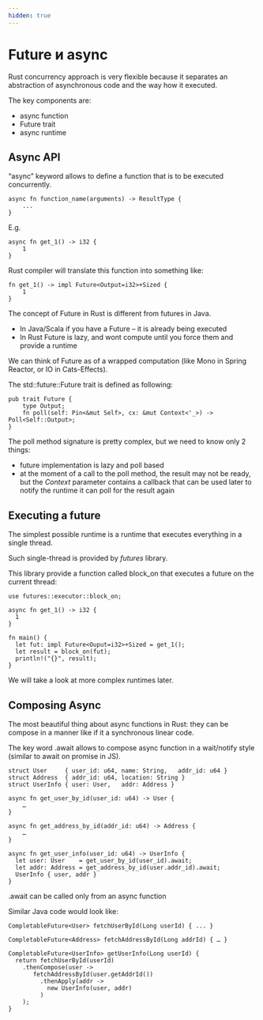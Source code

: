 ```yaml
---
hidden: true
---
```


# Future и async

Rust concurrency approach is very flexible because it separates an abstraction of asynchronous code and the way how it executed.

The key components are:

* async function
* Future trait
* async runtime

## Async API

“async” keyword allows to define a function that is to be executed concurrently.

```
async fn function_name(arguments) -> ResultType {
	...
}
```

E.g.

```
async fn get_1() -> i32 {
    1
}
```

Rust compiler will translate this function into something like:

```
fn get_1() -> impl Future<Output=i32>+Sized {
    1
}
```

The concept of Future in Rust is different from futures in Java.

* In Java/Scala if you have a Future – it is already being executed
* In Rust Future is lazy, and wont compute until you force them and provide a runtime

We can think of Future as of a wrapped computation (like Mono in Spring Reactor, or IO in Cats-Effects).

The std::future::Future trait is defined as following:

```
pub trait Future {
    type Output;
    fn poll(self: Pin<&mut Self>, cx: &mut Context<'_>) -> Poll<Self::Output>;
}
```

The poll method signature is pretty complex, but we need to know only 2 things:

* future implementation is lazy and poll based
* at the moment of a call to the poll method, the result may not be ready, but the _Context_ parameter contains a callback that can be used later to notify the runtime it can poll for the result again

## Executing a future

The simplest possible runtime is a runtime that executes everything in a single thread.

Such single-thread is provided by _futures_ library.

This library provide a function called block\_on that executes a future on the current thread:

```
use futures::executor::block_on;

async fn get_1() -> i32 {
  1
}

fn main() {
  let fut: impl Future<Ouput=i32>+Sized = get_1();
  let result = block_on(fut);
  println!("{}", result);
}
```

We will take a look at more complex runtimes later.

## Composing Async

The most beautiful thing about async functions in Rust: they can be compose in a manner like if it a synchronous linear code.

The key word .await allows to compose async function in a wait/notify style (similar to await on promise in JS).

```
struct User     { user_id: u64, name: String,   addr_id: u64 }
struct Address  { addr_id: u64, location: String }
struct UserInfo { user: User,   addr: Address }

async fn get_user_by_id(user_id: u64) -> User {
    … 
}

async fn get_address_by_id(addr_id: u64) -> Address {
    …
}

async fn get_user_info(user_id: u64) -> UserInfo {
  let user: User    = get_user_by_id(user_id).await;
  let addr: Address = get_address_by_id(user.addr_id).await;
  UserInfo { user, addr }
}
```

.await can be called only from an async function

Similar Java code would look like:

```
CompletableFuture<User> fetchUserById(Long userId) { ... }

CompletableFuture<Address> fetchAddressById(Long addrId) { … }

CompletableFuture<UserInfo> getUserInfo(Long userId) {
  return fetchUserById(userId)
    .thenCompose(user ->
       fetchAddressById(user.getAddrId())
         .thenApply(addr ->
           new UserInfo(user, addr)
         )
    );
}
```
